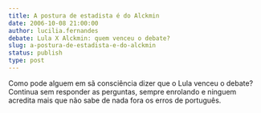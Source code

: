 ```yaml
---
title: A postura de estadista é do Alckmin
date: 2006-10-08 21:00:00
author: lucilia.fernandes
debate: Lula X Alckmin: quem venceu o debate?
slug: a-postura-de-estadista-e-do-alckmin
status: publish 
type: post
---
```


Como pode alguem em sã consciência dizer que o Lula venceu o debate?  
Continua sem responder as perguntas, sempre enrolando e ninguem acredita mais que não sabe de nada fora os erros de português.

